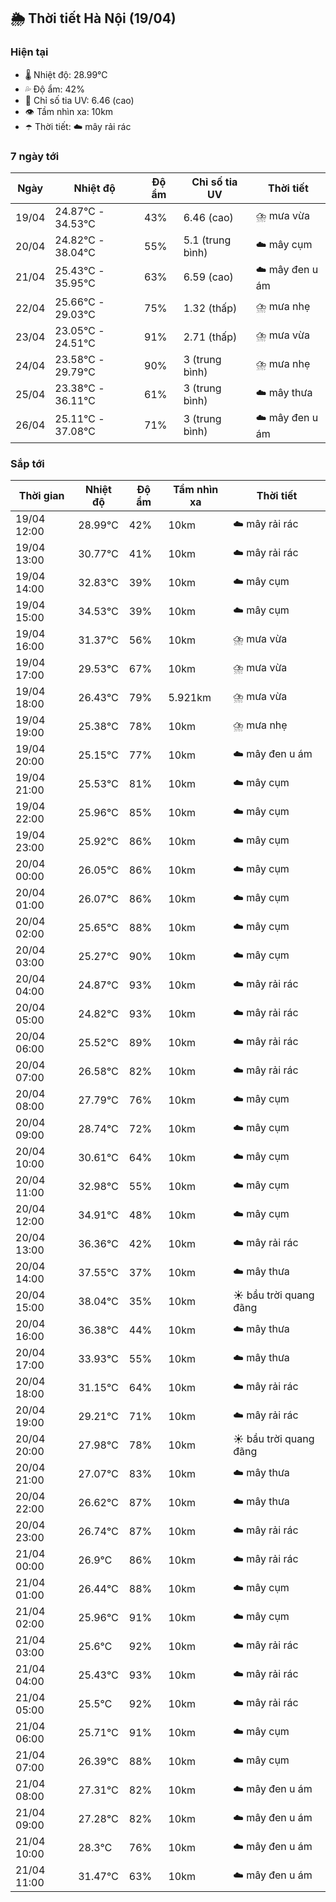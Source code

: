 ## 🌦️ Thời tiết Hà Nội (19/04)

### Hiện tại

- 🌡️ Nhiệt độ: 28.99℃
- 💦 Độ ẩm: 42%
- 🌟 Chỉ số tia UV: 6.46 (cao)
- 👁️ Tầm nhìn xa: 10km
- ☂️ Thời tiết: ☁️ mây rải rác

### 7 ngày tới

| Ngày | Nhiệt độ | Độ ẩm | Chỉ số tia UV | Thời tiết |
| --- | --- | --- | --- | --- |
| 19/04 | 24.87℃ - 34.53℃ | 43% | 6.46 (cao) | ⛈️ mưa vừa |
| 20/04 | 24.82℃ - 38.04℃ | 55% | 5.1 (trung bình) | ☁️ mây cụm |
| 21/04 | 25.43℃ - 35.95℃ | 63% | 6.59 (cao) | ☁️ mây đen u ám |
| 22/04 | 25.66℃ - 29.03℃ | 75% | 1.32 (thấp) | ⛈️ mưa nhẹ |
| 23/04 | 23.05℃ - 24.51℃ | 91% | 2.71 (thấp) | ⛈️ mưa vừa |
| 24/04 | 23.58℃ - 29.79℃ | 90% | 3 (trung bình) | ⛈️ mưa nhẹ |
| 25/04 | 23.38℃ - 36.11℃ | 61% | 3 (trung bình) | ☁️ mây thưa |
| 26/04 | 25.11℃ - 37.08℃ | 71% | 3 (trung bình) | ☁️ mây đen u ám |

### Sắp tới

| Thời gian | Nhiệt độ | Độ ẩm | Tầm nhìn xa | Thời tiết |
| --- | --- | --- | --- | --- |
| 19/04 12:00 | 28.99℃ | 42% | 10km | ☁️ mây rải rác |
| 19/04 13:00 | 30.77℃ | 41% | 10km | ☁️ mây rải rác |
| 19/04 14:00 | 32.83℃ | 39% | 10km | ☁️ mây cụm |
| 19/04 15:00 | 34.53℃ | 39% | 10km | ☁️ mây cụm |
| 19/04 16:00 | 31.37℃ | 56% | 10km | ⛈️ mưa vừa |
| 19/04 17:00 | 29.53℃ | 67% | 10km | ⛈️ mưa vừa |
| 19/04 18:00 | 26.43℃ | 79% | 5.921km | ⛈️ mưa vừa |
| 19/04 19:00 | 25.38℃ | 78% | 10km | ⛈️ mưa nhẹ |
| 19/04 20:00 | 25.15℃ | 77% | 10km | ☁️ mây đen u ám |
| 19/04 21:00 | 25.53℃ | 81% | 10km | ☁️ mây cụm |
| 19/04 22:00 | 25.96℃ | 85% | 10km | ☁️ mây cụm |
| 19/04 23:00 | 25.92℃ | 86% | 10km | ☁️ mây cụm |
| 20/04 00:00 | 26.05℃ | 86% | 10km | ☁️ mây cụm |
| 20/04 01:00 | 26.07℃ | 86% | 10km | ☁️ mây cụm |
| 20/04 02:00 | 25.65℃ | 88% | 10km | ☁️ mây cụm |
| 20/04 03:00 | 25.27℃ | 90% | 10km | ☁️ mây cụm |
| 20/04 04:00 | 24.87℃ | 93% | 10km | ☁️ mây rải rác |
| 20/04 05:00 | 24.82℃ | 93% | 10km | ☁️ mây rải rác |
| 20/04 06:00 | 25.52℃ | 89% | 10km | ☁️ mây rải rác |
| 20/04 07:00 | 26.58℃ | 82% | 10km | ☁️ mây rải rác |
| 20/04 08:00 | 27.79℃ | 76% | 10km | ☁️ mây cụm |
| 20/04 09:00 | 28.74℃ | 72% | 10km | ☁️ mây cụm |
| 20/04 10:00 | 30.61℃ | 64% | 10km | ☁️ mây cụm |
| 20/04 11:00 | 32.98℃ | 55% | 10km | ☁️ mây cụm |
| 20/04 12:00 | 34.91℃ | 48% | 10km | ☁️ mây cụm |
| 20/04 13:00 | 36.36℃ | 42% | 10km | ☁️ mây rải rác |
| 20/04 14:00 | 37.55℃ | 37% | 10km | ☁️ mây thưa |
| 20/04 15:00 | 38.04℃ | 35% | 10km | ☀️ bầu trời quang đãng |
| 20/04 16:00 | 36.38℃ | 44% | 10km | ☁️ mây thưa |
| 20/04 17:00 | 33.93℃ | 55% | 10km | ☁️ mây thưa |
| 20/04 18:00 | 31.15℃ | 64% | 10km | ☁️ mây rải rác |
| 20/04 19:00 | 29.21℃ | 71% | 10km | ☁️ mây rải rác |
| 20/04 20:00 | 27.98℃ | 78% | 10km | ☀️ bầu trời quang đãng |
| 20/04 21:00 | 27.07℃ | 83% | 10km | ☁️ mây thưa |
| 20/04 22:00 | 26.62℃ | 87% | 10km | ☁️ mây thưa |
| 20/04 23:00 | 26.74℃ | 87% | 10km | ☁️ mây rải rác |
| 21/04 00:00 | 26.9℃ | 86% | 10km | ☁️ mây rải rác |
| 21/04 01:00 | 26.44℃ | 88% | 10km | ☁️ mây cụm |
| 21/04 02:00 | 25.96℃ | 91% | 10km | ☁️ mây cụm |
| 21/04 03:00 | 25.6℃ | 92% | 10km | ☁️ mây rải rác |
| 21/04 04:00 | 25.43℃ | 93% | 10km | ☁️ mây rải rác |
| 21/04 05:00 | 25.5℃ | 92% | 10km | ☁️ mây rải rác |
| 21/04 06:00 | 25.71℃ | 91% | 10km | ☁️ mây cụm |
| 21/04 07:00 | 26.39℃ | 88% | 10km | ☁️ mây cụm |
| 21/04 08:00 | 27.31℃ | 82% | 10km | ☁️ mây đen u ám |
| 21/04 09:00 | 27.28℃ | 82% | 10km | ☁️ mây đen u ám |
| 21/04 10:00 | 28.3℃ | 76% | 10km | ☁️ mây đen u ám |
| 21/04 11:00 | 31.47℃ | 63% | 10km | ☁️ mây đen u ám |
